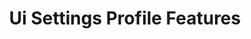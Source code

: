 ---
title: Ui Settings Profile Features
layout: list-content.html
contentlist:
  - title: KeyMap Manager
    url: /mx/4-4/ui-settings/keymappingmgr
    description: The KeyMappingMgr allows you to modify what behavior a given key will exhibit when pressed.
  - title: Power Key Manager
    url: /mx/4-4/ui-settings/powerkeymgr
    description: The PowerKeyMgrallows you to control whether the user will be allowed to use certain menu options that are supported on the Power Key Menu.
  - title: Settings Manager
    url: /mx/4-4/ui-settings/settings
    description: The SettingsMgr allows you to control access to items on the System Settings Menu.
  - title: UI Manager
    url: /mx/4-4/ui-settings/appmgr
    description: The UiMgr Feature Type allows you to manage a miscellaneous set of UI configurations, like Clipboard behavior.

---